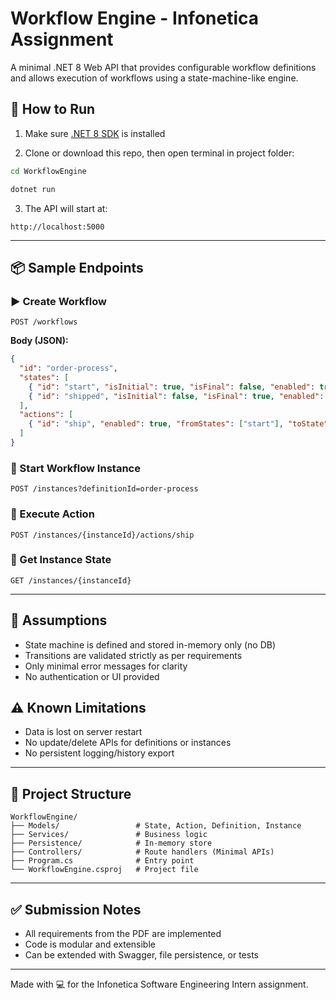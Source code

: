 # Workflow Engine - Infonetica Assignment

A minimal .NET 8 Web API that provides configurable workflow definitions and allows execution of workflows using a state-machine-like engine.

## 🚀 How to Run

1. Make sure [.NET 8 SDK](https://dotnet.microsoft.com/en-us/download/dotnet/8.0) is installed

2. Clone or download this repo, then open terminal in project folder:

```bash
cd WorkflowEngine

dotnet run
```

3. The API will start at:

```
http://localhost:5000
```

---

## 📦 Sample Endpoints

### ▶️ Create Workflow

```http
POST /workflows
```

**Body (JSON):**

```json
{
  "id": "order-process",
  "states": [
    { "id": "start", "isInitial": true, "isFinal": false, "enabled": true },
    { "id": "shipped", "isInitial": false, "isFinal": true, "enabled": true }
  ],
  "actions": [
    { "id": "ship", "enabled": true, "fromStates": ["start"], "toState": "shipped" }
  ]
}
```

### 🚀 Start Workflow Instance

```http
POST /instances?definitionId=order-process
```

### 🔁 Execute Action

```http
POST /instances/{instanceId}/actions/ship
```

### 🧾 Get Instance State

```http
GET /instances/{instanceId}
```

---

## 🧠 Assumptions

* State machine is defined and stored in-memory only (no DB)
* Transitions are validated strictly as per requirements
* Only minimal error messages for clarity
* No authentication or UI provided

## ⚠️ Known Limitations

* Data is lost on server restart
* No update/delete APIs for definitions or instances
* No persistent logging/history export

---

## 📁 Project Structure

```
WorkflowEngine/
├── Models/                 # State, Action, Definition, Instance
├── Services/               # Business logic
├── Persistence/            # In-memory store
├── Controllers/            # Route handlers (Minimal APIs)
├── Program.cs              # Entry point
└── WorkflowEngine.csproj   # Project file
```

---

## ✅ Submission Notes

* All requirements from the PDF are implemented
* Code is modular and extensible
* Can be extended with Swagger, file persistence, or tests

---

Made with 💻 for the Infonetica Software Engineering Intern assignment.
